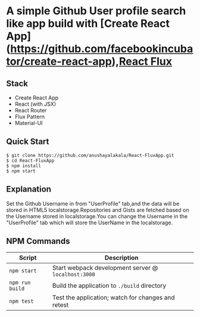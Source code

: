 # A simple Github User profile search like app build with [Create React App] (https://github.com/facebookincubator/create-react-app),[React Flux](https://facebook.github.io/flux/)

## Stack

- Create React App
- React (with JSX)
- React Router
- Flux Pattern
- Material-UI

## Quick Start

```shell
$ git clone https://github.com/anushayalakala/React-FluxApp.git
$ cd React-FluxApp
$ npm install
$ npm start
```
## Explanation
Set the Github Username in from "UserProfile" tab,and the data will be stored in HTML5 localstorage.Repositories and Gists are fetched based on the Username stored in localstorage.You can change the Username in the "UserProfile" tab which will store the UserName in the localstorage.

## NPM Commands

|Script|Description|
|---|---|
|`npm start`|Start webpack development server @ `localhost:3000`|
|`npm run build`|Build the application to `./build` directory|
|`npm test`|Test the application; watch for changes and retest|